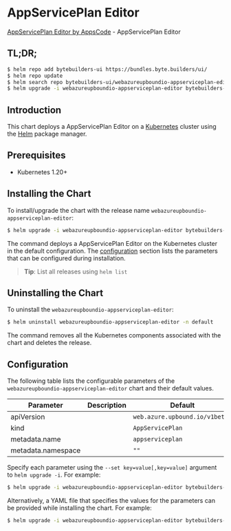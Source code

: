 # AppServicePlan Editor

[AppServicePlan Editor by AppsCode](https://byte.builders) - AppServicePlan Editor

## TL;DR;

```bash
$ helm repo add bytebuilders-ui https://bundles.byte.builders/ui/
$ helm repo update
$ helm search repo bytebuilders-ui/webazureupboundio-appserviceplan-editor --version=v0.4.18
$ helm upgrade -i webazureupboundio-appserviceplan-editor bytebuilders-ui/webazureupboundio-appserviceplan-editor -n default --create-namespace --version=v0.4.18
```

## Introduction

This chart deploys a AppServicePlan Editor on a [Kubernetes](http://kubernetes.io) cluster using the [Helm](https://helm.sh) package manager.

## Prerequisites

- Kubernetes 1.20+

## Installing the Chart

To install/upgrade the chart with the release name `webazureupboundio-appserviceplan-editor`:

```bash
$ helm upgrade -i webazureupboundio-appserviceplan-editor bytebuilders-ui/webazureupboundio-appserviceplan-editor -n default --create-namespace --version=v0.4.18
```

The command deploys a AppServicePlan Editor on the Kubernetes cluster in the default configuration. The [configuration](#configuration) section lists the parameters that can be configured during installation.

> **Tip**: List all releases using `helm list`

## Uninstalling the Chart

To uninstall the `webazureupboundio-appserviceplan-editor`:

```bash
$ helm uninstall webazureupboundio-appserviceplan-editor -n default
```

The command removes all the Kubernetes components associated with the chart and deletes the release.

## Configuration

The following table lists the configurable parameters of the `webazureupboundio-appserviceplan-editor` chart and their default values.

|     Parameter      | Description |                  Default                  |
|--------------------|-------------|-------------------------------------------|
| apiVersion         |             | <code>web.azure.upbound.io/v1beta1</code> |
| kind               |             | <code>AppServicePlan</code>               |
| metadata.name      |             | <code>appserviceplan</code>               |
| metadata.namespace |             | <code>""</code>                           |


Specify each parameter using the `--set key=value[,key=value]` argument to `helm upgrade -i`. For example:

```bash
$ helm upgrade -i webazureupboundio-appserviceplan-editor bytebuilders-ui/webazureupboundio-appserviceplan-editor -n default --create-namespace --version=v0.4.18 --set apiVersion=web.azure.upbound.io/v1beta1
```

Alternatively, a YAML file that specifies the values for the parameters can be provided while
installing the chart. For example:

```bash
$ helm upgrade -i webazureupboundio-appserviceplan-editor bytebuilders-ui/webazureupboundio-appserviceplan-editor -n default --create-namespace --version=v0.4.18 --values values.yaml
```
